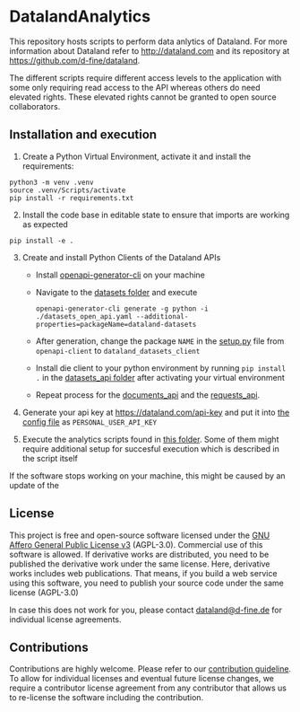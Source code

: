 # DatalandAnalytics
This repository hosts scripts to perform data anlytics of Dataland.
For more information about Dataland refer to http://dataland.com and its repository at https://github.com/d-fine/dataland.

The different scripts require different access levels to the application with some only requiring read access to the API whereas others do need elevated rights. These elevated rights cannot be granted to open source collaborators.

## Installation and execution
1. Create a Python Virtual Environment, activate it and install the requirements:
```
python3 -m venv .venv
source .venv/Scripts/activate
pip install -r requirements.txt
```
2. Install the code base in editable state to ensure that imports are working as expected
```
pip install -e .
```

3. Create and install Python Clients of the Dataland APIs
   * Install [openapi-generator-cli](https://github.com/OpenAPITools/openapi-generator) on your machine
   * Navigate to the [datasets folder](api_clients/datasets_api/) and execute 

      ```
	  openapi-generator-cli generate -g python -i ./datasets_open_api.yaml --additional-properties=packageName=dataland-datasets
	  ```

   * After generation, change the package `NAME` in the [setup.py](api_clients/datasets_api/setup.py) file from `openapi-client` to `dataland_datasets_client`
   * Install die client to your python environment by running `pip install .` in the [datasets_api folder](api_clients/datasets_api/) after activating your virtual environment
   * Repeat process for the [documents_api](api_clients/documenta_api) and the [requests_api](api_clients/requests_api/).

4. Generate your api key at https://dataland.com/api-key and put it into [the config file](dataland_analytics/config.py) as `PERSONAL_USER_API_KEY`

5. Execute the analytics scripts found in [this folder](dataland_analytics/analysis_scripts/). Some of them might require additional setup for succesful execution which is described in the script itself

If the software stops working on your machine, this might be caused by an update of the 

## License
This project is free and open-source software licensed under the [GNU Affero General Public License v3](LICENSE) (AGPL-3.0). Commercial use of this software is allowed. If derivative works are distributed, you need to be published the derivative work under the same license. Here, derivative works includes web publications. That means, if you build a web service using this software, you need to publish your source code under the same license (AGPL-3.0)

In case this does not work for you, please contact dataland@d-fine.de for individual license agreements.

## Contributions
Contributions are highly welcome. Please refer to our [contribution guideline](contribution/contribution.md).
To allow for individual licenses and eventual future license changes, we require a contributor license agreement from any contributor that allows us to re-license the software including the contribution.
